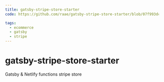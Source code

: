 ```yaml
---
title: gatsby-stripe-store-starter
code: https://github.com/raae/gatsby-stripe-store-starter/blob/07f993dc551f9a93ceac3b07e657a50dbebb9254/src/lambda/createAndPayStripeOrder.js

tags: 
  - ecommerce
  - gatsby
  - stripe
---
```


# gatsby-stripe-store-starter

Gatsby &amp; Netlify functions stripe store
